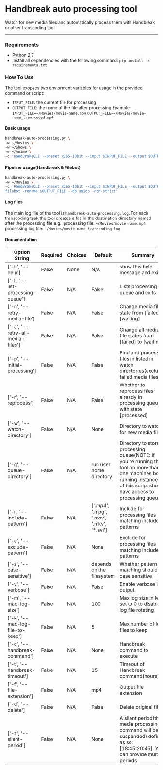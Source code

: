Handbreak auto processing tool
==============================
Watch for new media files and automatically process them with Handbreak or other transcoding tool

---   
### Requirements

* Python 2.7
* Install all dependencies with the following command:
`pip install -r requirements.txt`

### How To Use

The tool exopses two enviorment variables for usage in the provided command or script:
* `INPUT_FILE`: the current file for processing
* `OUTPUT_FILE`: the name of the file after processing
Example:
`INPUT_FILE=~/Movies/movie-name.mp4`
`OUTPUT_FILE=~/Movies/movie-name_transcoded.mp4`

#### Basic usage

```bash
handbreak-auto-processing.py \
-w ~/Movies \
-w ~/Shows \
-w ~/Anime \
-c 'HandBrakeCLI --preset x265-10bit --input $INPUT_FILE --output $OUTPUT_FILE'
```

#### Pipeline usage(Handbreak & Filebot)

```bash
handbreak-auto-processing.py \
-w ~/Movies \
-c 'HandBrakeCLI --preset x265-10bit --input $INPUT_FILE --output $OUTPUT_FILE &&
filebot -rename $OUTPUT_FILE --db anidb -non-strict'
```

#### Log files

The main log file of the tool is `handbreak-auto-processing.log`. 
For each transcoding task the tool creates a file in the destination directory named after the processing file e.g.:
processing file: `~/Movies/movie-name.mp4`
processing log file: `~/Movies/movie-name_transcoding.log`

#### Documentation
  
| Option String | Required | Choices | Default| Summary |  
|---------------|----------|---------|--------|----------------|  
| ['-h', '--help'] | False | None | N/A | show this help message and exit | 
| ['-l', '--list-processing-queue'] | False | N/A | False | Lists processing queue and exits | 
| ['-n', '--retry-media-file'] | False | N/A | False | Change media file state from [failed] to [waiting] | 
| ['-a', '--retry-all-media-files'] | False | N/A | False | Change all media file states from [failed] to [waiting] | 
| ['-p', '--initial-processing'] | False | N/A | False | Find and process all files in listed in watch directories(excludes failed media files) | 
| ['-r', '--reprocess'] | False | N/A | False | Whether to reprocess files already in processing queue with state [processed] | 
| ['-w', '--watch-directory'] | False | N/A | None | Directory to watch for new media files | 
| ['-q', '--queue-directory'] | False | N/A | run user home directory | Directory to store processing queue(NOTE: if you're running the tool on more than one machines both running instances of this script should have access to processing queue) | 
| ['-i', '--include-pattern'] | False | N/A | ['*.mp4', '*.mpg', '*.mov', '*.mkv', '*.avi'] | Include for processing files matching include patterns | 
| ['-e', '--exclude-pattern'] | False | N/A | None | Exclude for processing files matching include patterns | 
| ['-s', '--case-sensitive'] | False | N/A | depends on the filesystem | Whether pattern matching should be case sensitive | 
| ['-v', '--verbose'] | False | N/A | False | Enable verbose log output | 
| ['-m', '--max-log-size'] | False | N/A | 100 | Max log size in MB; set to 0 to disable log file rotating | 
| ['-k', '--max-log-file-to-keep'] | False | N/A | 5 | Max number of log files to keep | 
| ['-c', '--handbreak-command'] | False | N/A | None | Handbreak command to execute | 
| ['-t', '--handbreak-timeout'] | False | N/A | 15 | Timeout of Handbreak command(hours) | 
| ['-f', '--file-extension'] | False | N/A | mp4 | Output file extension | 
| ['-d', '--delete'] | False | N/A | False | Delete original file |   
| ['-z', '--silent-period'] | False | N/A | None | A silent period(the media processing command will be suspended) defined as so: [18:45:20:45]. You can provide multiple periods |
		
